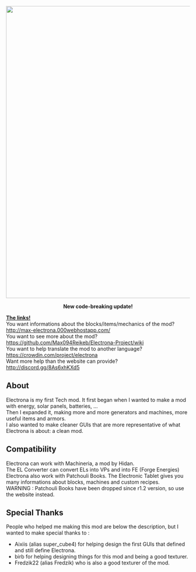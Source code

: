 <img align="center" width="800" src="https://zupimages.net/up/21/22/5qhf.png">
<p align="center"><b>New code-breaking update!</b></p>

<b><u>The links!</u></b> <br />
You want informations about the blocks/items/mechanics of the mod? <br />
http://max-electrona.000webhostapp.com/ <br />
You want to see more about the mod?<br />
https://github.com/Max094Reikeb/Electrona-Project/wiki<br />
You want to help translate the mod to another language?<br />
https://crowdin.com/project/electrona<br />
Want more help than the website can provide? <br />
http://discord.gg/8As6xhKXd5

## About
Electrona is my first Tech mod. It first began when I wanted to make a mod with energy, solar panels, batteries, ... <br />
Then I expanded it, making more and more generators and machines, more useful items and armors. <br />
I also wanted to make cleaner GUIs that are more representative of what Electrona is about: a clean mod. <br />

## Compatibility
Electrona can work with Machineria, a mod by Hidan. <br />
The EL Converter can convert ELs into VPs and into FE (Forge Energies) <br />
Electrona also work with Patchouli Books. The Electronic Tablet gives you many informations about blocks, machines and custom recipes. <br />
WARNING : Patchouli Books have been dropped since r1.2 version, so use the website instead. <br />

## Special Thanks
People who helped me making this mod are below the description, but I wanted to make special thanks to :
- Aixiis (alias super_cube4) for helping design the first GUIs that defined and still define Electrona.
- birb for helping designing things for this mod and being a good texturer.
- Fredzik22 (alias Fredzik) who is also a good texturer of the mod.
